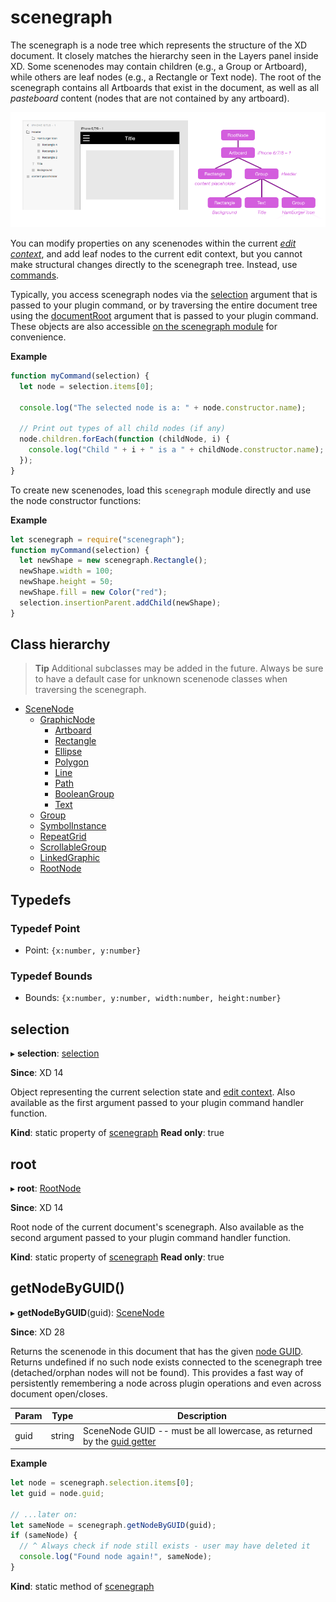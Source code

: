 # scenegraph

The scenegraph is a node tree which represents the structure of the XD document. It closely matches the hierarchy seen in the Layers panel
inside XD. Some scenenodes may contain children (e.g., a Group or Artboard), while others are leaf nodes (e.g., a Rectangle or Text node).
The root of the scenegraph contains all Artboards that exist in the document, as well as all _pasteboard_ content (nodes that are not
contained by any artboard).

![example of scenegraph tree](../images/scenegraphExample.png)

You can modify properties on any scenenodes within the current [_edit context_](/develop/plugin-development/xd-concepts/edit-context/), and add leaf nodes to the current
edit context, but you cannot make structural changes directly to the scenegraph tree. Instead, use [commands](/develop/reference/commands/).

Typically, you access scenegraph nodes via the [selection](/develop/reference/selection/) argument that is passed to your plugin command, or by
traversing the entire document tree using the [documentRoot](#rootnode) argument that is passed to your plugin command. These
objects are also accessible [on the scenegraph module](#other-module-members) for convenience.

**Example**

```js
function myCommand(selection) {
  let node = selection.items[0];

  console.log("The selected node is a: " + node.constructor.name);

  // Print out types of all child nodes (if any)
  node.children.forEach(function (childNode, i) {
    console.log("Child " + i + " is a " + childNode.constructor.name);
  });
}
```

To create new scenenodes, load this `scenegraph` module directly and use the node constructor functions:

**Example**

```js
let scenegraph = require("scenegraph");
function myCommand(selection) {
  let newShape = new scenegraph.Rectangle();
  newShape.width = 100;
  newShape.height = 50;
  newShape.fill = new Color("red");
  selection.insertionParent.addChild(newShape);
}
```

## Class hierarchy

> **Tip**
> Additional subclasses may be added in the future. Always be sure to have a default case for unknown scenenode classes
> when traversing the scenegraph.

- [SceneNode](/develop/reference/SceneNode)
  - [GraphicNode](/develop/reference/GraphicNode)
    - [Artboard](/develop/reference/Artboard)
    - [Rectangle](/develop/reference/Rectangle)
    - [Ellipse](/develop/reference/Ellipse)
    - [Polygon](/develop/reference/Polygon)
    - [Line](/develop/reference/Line)
    - [Path](/develop/reference/Path)
    - [BooleanGroup](/develop/reference/BooleanGroup)
    - [Text](/develop/reference/Text)
  - [Group](/develop/reference/Group)
  - [SymbolInstance](/develop/reference/SymbolInstance)
  - [RepeatGrid](/develop/reference/RepeatGrid)
  - [ScrollableGroup](/develop/reference/ScrollableGroup)
  - [LinkedGraphic](/develop/reference/LinkedGraphic)
  - [RootNode](/develop/reference/RootNode)

## Typedefs

### Typedef Point
- Point: `{x:number, y:number}`

### Typedef Bounds
- Bounds: `{x:number, y:number, width:number, height:number}`

## selection

▸ **selection**: [selection](/develop/reference/selection)

**Since**: XD 14

Object representing the current selection state and [edit context](/develop/plugin-development/xd-concepts/edit-context/). Also available as the first argument passed to your plugin command handler function.

**Kind**: static property of [scenegraph](#module_scenegraph)
**Read only**: true

## root

▸ **root**: [RootNode](#rootnode)

**Since**: XD 14

Root node of the current document's scenegraph. Also available as the second argument passed to your plugin command handler function.

**Kind**: static property of [scenegraph](#module_scenegraph)
**Read only**: true

## getNodeByGUID()

▸ **getNodeByGUID**(guid): [SceneNode](/develop/reference/SceneNode)

**Since**: XD 28

Returns the scenenode in this document that has the given [node GUID](#scenenodeguid--string). Returns undefined if no such node exists connected
to the scenegraph tree (detached/orphan nodes will not be found). This provides a fast way of persistently remembering a node across plugin
operations and even across document open/closes.

| Param | Type   | Description                                                                                   |
| ----- | ------ | --------------------------------------------------------------------------------------------- |
| guid  | string | SceneNode GUID -- must be all lowercase, as returned by the [guid getter](#scenenodeguid--string) |

**Example**

```js
let node = scenegraph.selection.items[0];
let guid = node.guid;

// ...later on:
let sameNode = scenegraph.getNodeByGUID(guid);
if (sameNode) {
  // ^ Always check if node still exists - user may have deleted it
  console.log("Found node again!", sameNode);
}
```

**Kind**: static method of [scenegraph](#module_scenegraph)
